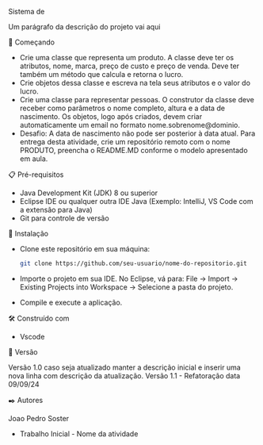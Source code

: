 Sistema de 

Um parágrafo da descrição do projeto vai aqui



🚀 Começando


- Crie uma classe que representa um produto. A classe deve ter os atributos, nome, marca, preço de custo e preço de venda. Deve ter também um método que calcula e retorna o lucro.
- Crie objetos dessa classe e escreva na tela seus atributos e o valor do lucro.
- Crie uma classe para representar pessoas. O construtor da classe deve receber como parâmetros o nome completo, altura e a data de nascimento. Os objetos, logo após criados,    devem criar automaticamente um email no formato nome.sobrenome@dominio.
- Desafio: A data de nascimento não pode ser posterior à data atual.
Para entrega desta atividade, crie um repositório remoto com o nome PRODUTO, preencha o README.MD conforme o modelo apresentado em aula.


📋 Pré-requisitos


- Java Development Kit (JDK) 8 ou superior
- Eclipse IDE ou qualquer outra IDE Java (Exemplo: IntelliJ, VS Code com a extensão para Java)
- Git para controle de versão


🔧 Instalação

- Clone este repositório em sua máquina:
   ```bash
   git clone https://github.com/seu-usuario/nome-do-repositorio.git


- Importe o projeto em sua IDE. No Eclipse, vá para:
File -> Import -> Existing Projects into Workspace -> Selecione a pasta do projeto.

- Compile e execute a aplicação.


🛠️ Construído com

- Vscode 



📌 Versão

Versão 1.0 caso seja atualizado manter a descrição inicial e inserir uma nova linha com descrição da atualização.
Versão 1.1 - Refatoração data 09/09/24



✒️ Autores

Joao Pedro Soster
- Trabalho Inicial - Nome da atividade
